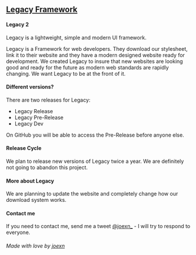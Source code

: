 ## [Legacy Framework](https://legacy-framework.com)
#### Legacy 2

Legacy is a lightweight, simple and modern UI framework.

Legacy is a Framework for web developers. They download our stylesheet, link it to their website and they have a modern designed website ready for development.
We created Legacy to insure that new websites are looking good and ready for the future as modern web standards are rapidly changing. We want Legacy to be at the front of it.


#### Different versions?

There are two releases for Legacy:

* Legacy Release
* Legacy Pre-Release
* Legacy Dev

On GitHub you will be able to access the Pre-Release before anyone else.


#### Release Cycle

We plan to release new versions of Legacy twice a year. We are definitely not going to abandon this project.


#### More about Legacy

We are planning to update the website and completely change how our download system works.


#### Contact me

If you need to contact me, send me a tweet [@joexn_](https://twitter.com/@joexn_) - I will try to respond to everyone.


###### Made with love by [joexn](https://twitter.com/@joexn_)
